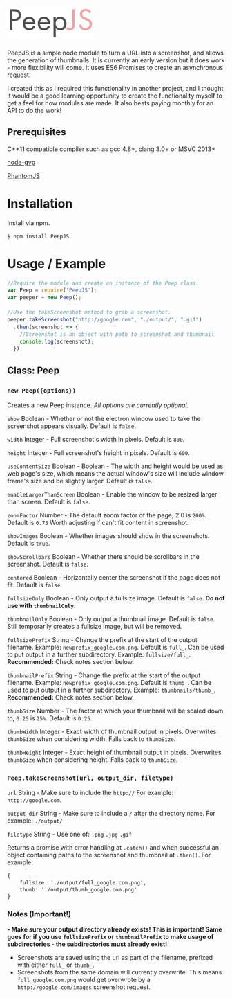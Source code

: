 ![alt tag](https://raw.githubusercontent.com/williamipark/PeepJS/master/images/peepjs.png)
-----------------
PeepJS is a simple node module to turn a URL into a screenshot, and allows the generation of thumbnails. It is currently an early version but it does work - more flexibility will come. It uses ES6 Promises to create an asynchronous request.

I created this as I required this functionality in another project, and I thought it would be a good learning opportunity to create the functionality myself to get a feel for how modules are made. It also beats paying monthly for an API to do the work! 

## Prerequisites
C++11 compatible compiler such as gcc 4.8+, clang 3.0+ or MSVC 2013+

[node-gyp](https://github.com/nodejs/node-gyp#installation)

[PhantomJS](http://phantomjs.org/)

# Installation

Install via npm.
```
$ npm install PeepJS
```

# Usage / Example
```javascript
//Require the module and create an instance of the Peep class.
var Peep = require('PeepJS');
var peeper = new Peep();

//Use the takeScreenshot method to grab a screenshot.
peeper.takeScreenshot("http://google.com", "./output/", ".gif")
  .then(screenshot => {
    //Screenshot is an object with path to screenshot and thumbnail
    console.log(screenshot);
  });
```

## Class: Peep
### `new Peep({options})`
Creates a new Peep instance. *All options are currently optional.*

`show` Boolean - Whether or not the electron window used to take the screenshot appears visually. Default is `false`.

`width` Integer - Full screenshot's width in pixels. Default is `800`.

`height` Integer - Full screenshot's height in pixels. Default is `600`.

`useContentSize` Boolean - Boolean - The width and height would be used as web page's size, which means the actual window's size will include window frame's size and be slightly larger. Default is `false`.

`enableLargerThanScreen` Boolean - Enable the window to be resized larger than screen. Default is `false`.

`zoomFactor` Number - The default zoom factor of the page, 2.0 is `200%`. Default is `0.75` Worth adjusting if can't fit content in screenshot.

`showImages` Boolean - Whether images should show in the screenshots. Default is `true`.

`showScrollbars` Boolean - Whether there should be scrollbars in the screenshot. Default is `false`.

`centered` Boolean - Horizontally center the screenshot if the page does not fit. Default is `false`.

`fullsizeOnly` Boolean - Only output a fullsize image. Default is `false`. **Do not use with `thumbnailOnly`**.

`thumbnailOnly` Boolean - Only output a thumbnail image. Default is `false`. Still temporarily creates a fullsize image, but will be removed.

`fullsizePrefix` String - Change the prefix at the start of the output filename. Example: `newprefix_google.com.png`. Default is `full_`. Can be used to put output in a further subdirectory. Example: `fullsize/full_`. **Recommended:** Check notes section below.

`thumbnailPrefix` String - Change the prefix at the start of the output filename. Example: `newprefix_google.com.png`. Default is `thumb_`. Can be used to put output in a further subdirectory. Example: `thumbnails/thumb_`. **Recommended:** Check notes section below.

`thumbSize` Number - The factor at which your thumbnail will be scaled down to, `0.25` is `25%`. Default is `0.25`. 

`thumbWidth` Integer - Exact width of thumbnail output in pixels. Overwrites `thumbSize` when considering width. Falls back to `thumbSize`.

`thumbHeight` Integer - Exact height of thumbnail output in pixels. Overwrites `thumbSize` when considering height. Falls back to `thumbSize`. 

### `Peep.takeScreenshot(url, output_dir, filetype)`

`url` String - Make sure to include the `http://` For example: `http://google.com`.

`output_dir` String - Make sure to include a `/` after the directory name. For example: `./output/` 

`filetype` String - Use one of: `.png` `.jpg` `.gif`

Returns a promise with error handling at `.catch()` and when successful an object containing paths to the screenshot and thumbnail at `.then()`. For example:

```
{
    fullsize: './output/full_google.com.png',
    thumb: './output/thumb_google.com.png'
}
```

### Notes (Important!)

**- Make sure your output directory already exists! This is important! Same goes for if you use `fullsizePrefix` or `thumbnailPrefix` to make usage of subdirectories - the subdirectories must already exist!**
- Screenshots are saved using the url as part of the filename, prefixed with either `full_` or `thumb_`.
- Screenshots from the same domain will currently overwrite. This means `full_google.com.png` would get overwrote by a  `http://google.com/images` screenshot request.


